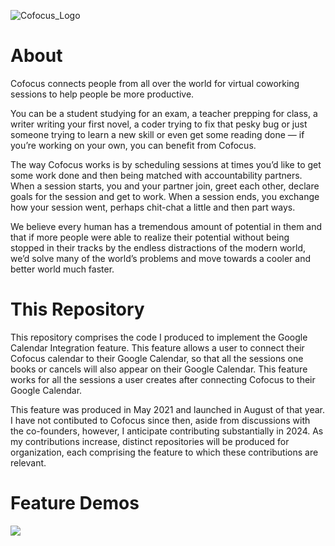 ![Cofocus_Logo](https://github.com/anshulpattoo/cofocus-contributions/assets/41569741/2c99e52c-c6b9-4f4a-ab17-dd9af9eb0d23)

# About
Cofocus connects people from all over the world for virtual coworking sessions to help people be more productive.

You can be a student studying for an exam, a teacher prepping for class, a writer writing your first novel, a coder trying to fix that pesky bug or just someone trying to learn a new skill or even get some reading done — if you’re working on your own, you can benefit from Cofocus.

The way Cofocus works is by scheduling sessions at times you’d like to get some work done and then being matched with accountability partners. When a session starts, you and your partner join, greet each other, declare goals for the session and get to work. When a session ends, you exchange how your session went, perhaps chit-chat a little and then part ways.

We believe every human has a tremendous amount of potential in them and that if more people were able to realize their potential without being stopped in their tracks by the endless distractions of the modern world, we’d solve many of the world’s problems and move towards a cooler and better world much faster.

# This Repository
This repository comprises the code I produced to implement the Google Calendar Integration feature. This feature allows a user to connect their Cofocus calendar to their Google Calendar, so that all the sessions one books or cancels will also appear on their Google Calendar. This feature works for all the sessions a user creates after connecting Cofocus to their Google Calendar.

This feature was produced in May 2021 and launched in August of that year. I have not contibuted to Cofocus since then, aside from discussions with the co-founders, however, I anticipate contributing substantially in 2024. As my contributions increase, distinct repositories will be produced for organization, each comprising the feature to which these contributions are relevant.

# Feature Demos

![](https://github.com/anshulpattoo/cofocus-contributions/blob/main/readme_files/session_creation_deletion.gif)


